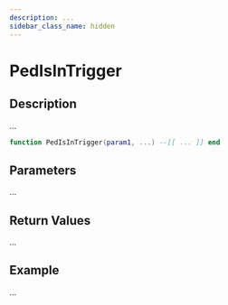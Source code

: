 ```yaml
---
description: ...
sidebar_class_name: hidden
---
```


# PedIsInTrigger

## Description

...

```lua
function PedIsInTrigger(param1, ...) --[[ ... ]] end
```

## Parameters

...

## Return Values

...

## Example

...

